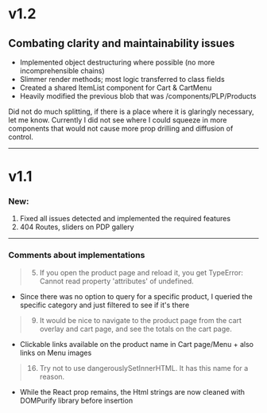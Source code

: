 # v1.2
## Combating clarity and maintainability issues
* Implemented object destructuring where possible (no more incomprehensible chains)
* Slimmer render methods; most logic transferred to class fields
* Created a shared ItemList component for Cart & CartMenu
* Heavily modified the previous blob that was /components/PLP/Products

Did not do much splitting, if there is a place where it is glaringly necessary, let me know. Currently I did not see where I could squeeze in more components that would not cause more prop drilling and diffusion of control.


---
# v1.1

### New:
1. Fixed all issues detected and implemented the required features
2. 404 Routes, sliders on PDP gallery
---

### Comments about implementations
> 5) If you open the product page and reload it, you get TypeError: Cannot read property 'attributes' of undefined.
- Since there was no option to query for a specific product, I queried the specific category and just filtered to see if it's there

> 9) It would be nice to navigate to the product page from the cart overlay and cart page, and see the totals on the cart page.
- Clickable links available on the product name in Cart page/Menu + also links on Menu images

> 16) Try not to use dangerouslySetInnerHTML. It has this name for a reason.
- While the React prop remains, the Html strings are now cleaned with DOMPurify library before insertion

